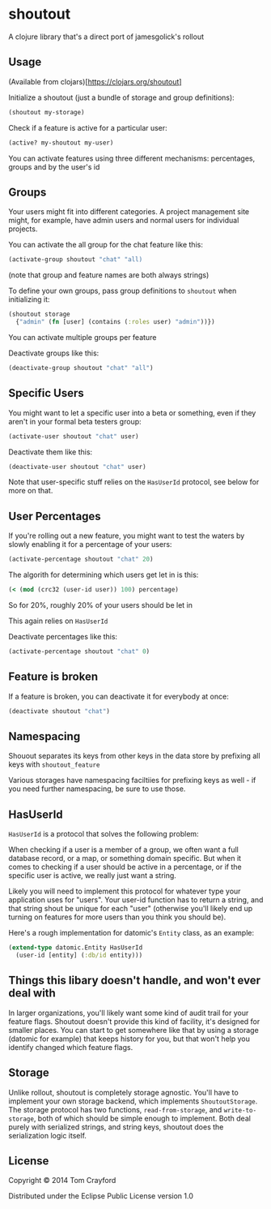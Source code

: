 # shoutout

A clojure library that's a direct port of jamesgolick's rollout

## Usage

(Available from clojars)[https://clojars.org/shoutout]

Initialize a shoutout (just a bundle of storage and group definitions):

```clojure
(shoutout my-storage)
```

Check if a feature is active for a particular user:

```clojure
(active? my-shoutout my-user)
```

You can activate features using three different mechanisms: percentages, groups and by the user's id

## Groups

Your users might fit into different categories. A project management site
might, for example, have admin users and normal users for individual projects.

You can activate the all group for the chat feature like this:

```clojure
(activate-group shoutout "chat" "all)
```

(note that group and feature names are both always strings)

To define your own groups, pass group definitions to `shoutout` when initializing it:

```clojure
(shoutout storage
  {"admin" (fn [user] (contains (:roles user) "admin"))})
```

You can activate multiple groups per feature

Deactivate groups like this:
```clojure
(deactivate-group shoutout "chat" "all")
```

## Specific Users

You might want to let a specific user into a beta or something, even if they aren't in your formal beta testers group:

```clojure
(activate-user shoutout "chat" user)
```

Deactivate them like this:

```clojure
(deactivate-user shoutout "chat" user)
```

Note that user-specific stuff relies on the `HasUserId` protocol, see below for more on that.

## User Percentages

If you're rolling out a new feature, you might want to test the waters by slowly enabling it for a percentage of your users:

```clojure
(activate-percentage shoutout "chat" 20)
```

The algorith for determining which users get let in is this:

```clojure
(< (mod (crc32 (user-id user)) 100) percentage)
```

So for 20%, roughly 20% of your users should be let in

This again relies on `HasUserId`

Deactivate percentages like this:

```clojure
(activate-percentage shoutout "chat" 0)
```

## Feature is broken

If a feature is broken, you can deactivate it for everybody at once:

```clojure
(deactivate shoutout "chat")
```

## Namespacing

Shouout separates its keys from other keys in the data store by prefixing all keys with `shoutout_feature`

Various storages have namespacing faciltiies for prefixing keys as well - if you need further namespacing, be sure to use those.

## HasUserId

`HasUserId` is a protocol that solves the following problem:

When checking if a user is a member of a group, we often want a full database
record, or a map, or something domain specific. But when it comes to checking
if a user should be active in a percentage, or if the specific user is active,
we really just want a string.

Likely you will need to implement this protocol for whatever type your
application uses for "users". Your user-id function has to return a string, and
that string shout be unique for each "user" (otherwise you'll likely end up
turning on features for more users than you think you should be).

Here's a rough implementation for datomic's `Entity` class, as an example:

```clojure
(extend-type datomic.Entity HasUserId
  (user-id [entity] (:db/id entity)))
```

## Things this libary doesn't handle, and won't ever deal with

In larger organizations, you'll likely want some kind of audit trail for your
feature flags. Shoutout doesn't provide this kind of facility, it's designed
for smaller places. You can start to get somewhere like that by using a storage
(datomic for example) that keeps history for you, but that won't help you
identify changed which feature flags.

## Storage

Unlike rollout, shoutout is completely storage agnostic. You'll have to
implement your own storage backend, which implements `ShoutoutStorage`. The
storage protocol has two functions, `read-from-storage`, and
`write-to-storage`, both of which should be simple enough to implement. Both
deal purely with serialized strings, and string keys, shoutout does the
serialization logic itself.

## License

Copyright © 2014 Tom Crayford

Distributed under the Eclipse Public License version 1.0

